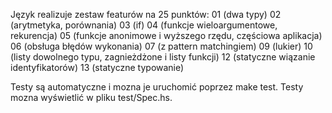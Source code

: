 Język realizuje zestaw featurów na 25 punktów:
  01 (dwa typy)
  02 (arytmetyka, porównania)
  03 (if)
  04 (funkcje wieloargumentowe, rekurencja)
  05 (funkcje anonimowe i wyższego rzędu, częściowa aplikacja)
  06 (obsługa błędów wykonania)
  07 (z pattern matchingiem)
  09 (lukier)
  10 (listy dowolnego typu, zagnieżdżone i listy funkcji)
  12 (statyczne wiązanie identyfikatorów)
  13 (statyczne typowanie)

Testy są automatyczne i mozna je uruchomić poprzez make test.
Testy mozna wyświetlić w pliku test/Spec.hs.